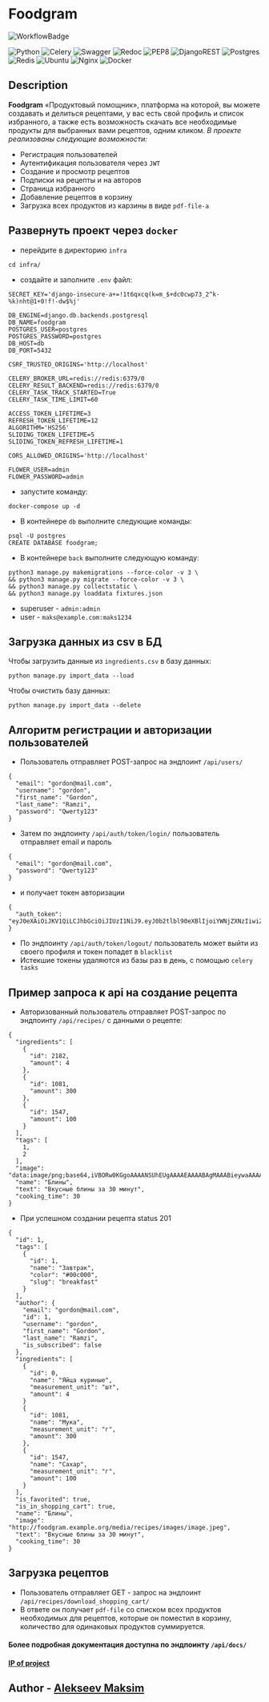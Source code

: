 # Foodgram

![WorkflowBadge](https://github.com/xodiumx/foodgram/actions/workflows/deploy_workflow.yml/badge.svg)

![Python](https://img.shields.io/badge/python-201933?style=for-the-badge&logo=python&logoColor=white) ![Celery](https://img.shields.io/badge/celery-201933?style=for-the-badge&logo=python&logoColor=white) ![Swagger](https://img.shields.io/badge/swagger-201933?style=for-the-badge&logo=python&logoColor=white) ![Redoc](https://img.shields.io/badge/redoc-201933?style=for-the-badge&logo=python&logoColor=white) ![PEP8](https://img.shields.io/badge/pep8-201933?style=for-the-badge&logo=python&logoColor=white) ![DjangoREST](https://img.shields.io/badge/DJANGO-REST-000000?style=for-the-badge&logo=django&logoColor=white&color=201933&labelColor=black) ![Postgres](https://img.shields.io/badge/postgresql-201933?style=for-the-badge&logo=postgresql&logoColor=white) ![Redis](https://img.shields.io/badge/redis-201933?style=for-the-badge&logo=redis&logoColor=white) ![Ubuntu](https://img.shields.io/badge/Ubuntu-201933?style=for-the-badge&logo=ubuntu&logoColor=white) ![Nginx](https://img.shields.io/badge/nginx-201933?style=for-the-badge&logo=nginx&logoColor=white) ![Docker](https://img.shields.io/badge/docker-201933?style=for-the-badge&logo=docker&logoColor=white) 

## Description

**Foodgram** «Продуктовый помощник», платформа на которой, вы можете создавать и делиться рецептами, у вас есть свой профиль и список избранного, а также есть возможность скачать все необходимые продукты для выбранных вами рецептов, одним кликом. *В проекте реализованы следующие возможности:*
 - Регистрация пользователей
 - Аутентификация пользователя через `JWT`
 - Создание и просмотр рецептов
 - Подписки на рецепты и на авторов
 - Страница избранного
 - Добавление рецептов в корзину
 - Загрузка всех продуктов из карзины в виде `pdf-file-a`

## Развернуть проект через `docker`
- перейдите в директорию `infra`
~~~
cd infra/
~~~
- создайте и заполните `.env` файл:
~~~
SECRET_KEY='django-insecure-a+=!1t6qxcq(k=m_$+dc0cwp73_2^k-%k)nht@1+0!f!-dw$%j'

DB_ENGINE=django.db.backends.postgresql
DB_NAME=foodgram
POSTGRES_USER=postgres
POSTGRES_PASSWORD=postgres
DB_HOST=db
DB_PORT=5432

CSRF_TRUSTED_ORIGINS='http://localhost'

CELERY_BROKER_URL=redis://redis:6379/0
CELERY_RESULT_BACKEND=redis://redis:6379/0
CELERY_TASK_TRACK_STARTED=True
CELERY_TASK_TIME_LIMIT=60

ACCESS_TOKEN_LIFETIME=3
REFRESH_TOKEN_LIFETIME=12
ALGORITHM='HS256'
SLIDING_TOKEN_LIFETIME=5
SLIDING_TOKEN_REFRESH_LIFETIME=1

CORS_ALLOWED_ORIGINS='http://localhost'

FLOWER_USER=admin
FLOWER_PASSWORD=admin
~~~
- запустите команду:
~~~
docker-compose up -d
~~~
- В контейнере `db` выполните следующие команды: 
~~~
psql -U postgres
CREATE DATABASE foodgram;
~~~
- В контейнере `back` выполните следующую команду: 
~~~
python3 manage.py makemigrations --force-color -v 3 \
&& python3 manage.py migrate --force-color -v 3 \
&& python3 manage.py collectstatic \
&& python3 manage.py loaddata fixtures.json
~~~
- superuser - `admin:admin`
- user - `maks@example.com:maks1234`

## Загрузка данных из csv в БД

Чтобы загрузить данные из `ingredients.csv` в базу данных:
~~~
python manage.py import_data --load
~~~
Чтобы очистить базу данных:
~~~
python manage.py import_data --delete
~~~

## Алгоритм регистрации и авторизации пользователей
- Пользователь отправляет POST-запрос на эндпоинт `/api/users/`
~~~
{
  "email": "gordon@mail.com",
  "username": "gordon",
  "first_name": "Gordon",
  "last_name": "Ramzi",
  "password": "Qwerty123"
}
~~~
- Затем по эндпоинту `/api/auth/token/login/` пользователь отправляет email и пароль
~~~
{
  "email": "gordon@mail.com",
  "password": "Qwerty123"
}
~~~
- и получает токен авторизации
~~~
{
  "auth_token": "eyJ0eXAiOiJKV1QiLCJhbGciOiJIUzI1NiJ9.eyJ0b2tlbl90eXBlIjoiYWNjZXNzIiwiZXhwIjoxNjgyMTY4Njc2LCJqdGkiOiIyNDJjNDczYTYwZGQ0YWJkYWIxNWExMTkyZjU2M2UzZiIsInVzZXJfaWQiOjJ9.gfF93gfcbxVFeaXlFoGL6Dw_1kqVTi0lRP5zn2zb7io"
}
~~~
- По эндпоинту `/api/auth/token/logout/` пользователь может выйти из своего профиля и токен попадет в `blacklist`
- Истекшие токены удаляются из базы раз в день, с помощью `celery tasks`

## Пример запроса к api на создание рецепта
- Авторизованный пользователь отправляет POST-запрос по эндпоинту `/api/recipes/` с данными о рецепте:
~~~
{
  "ingredients": [
    {
      "id": 2182,
      "amount": 4
    },
    {
      "id": 1081,
      "amount": 300
    },
    {
      "id": 1547,
      "amount": 100
    }
  ],
  "tags": [
    1,
    2
  ],
  "image": "data:image/png;base64,iVBORw0KGgoAAAANSUhEUgAAAAEAAAABAgMAAABieywaAAAACVBMVEUAAAD///9fX1/S0ecCAAAACXBIWXMAAA7EAAAOxAGVKw4bAAAACklEQVQImWNoAAAAggCByxOyYQAAAABJRU5ErkJggg==",
  "name": "Блины",
  "text": "Вкусные блины за 30 минут",
  "cooking_time": 30
}
~~~
- При успешном создании рецепта status 201
~~~
{
  "id": 1,
  "tags": [
    {
      "id": 1,
      "name": "Завтрак",
      "color": "#00c000",
      "slug": "breakfast"
    }
  ],
  "author": {
    "email": "gordon@mail.com",
    "id": 1,
    "username": "gordon",
    "first_name": "Gordon",
    "last_name": "Ramzi",
    "is_subscribed": false
  },
  "ingredients": [
    {
      "id": 0,
      "name": "Яйца куриные",
      "measurement_unit": "шт",
      "amount": 4
    }
    {
      "id": 1081,
      "name": "Мука",
      "measurement_unit": "г",
      "amount": 300
    },
    {
      "id": 1547,
      "name": "Сахар",
      "measurement_unit": "г",
      "amount": 100
    }
  ],
  "is_favorited": true,
  "is_in_shopping_cart": true,
  "name": "Блины",
  "image": "http://foodgram.example.org/media/recipes/images/image.jpeg",
  "text": "Вкусные блины за 30 минут",
  "cooking_time": 30
}
~~~

## Загрузка рецептов

- Пользователь отправляет GET - запрос на эндпоинт `/api/recipes/download_shopping_cart/`
- В ответе он получает `pdf-file` со списком всех продуктов необходимых для рецептов, 
  которые он поместил в корзину, количество для одинаковых продуктов суммируется.
  

#### Более подробная документация доступна по эндпоинту `/api/docs/`
#### [IP of project](http://158.160.41.247/signin)

## Author - [Alekseev Maksim](https://t.me/maxalxeev)
